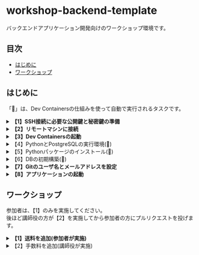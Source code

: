# workshop-backend-template
バックエンドアプリケーション開発向けのワークショップ環境です。

## 目次

- [はじめに](#はじめに)
- [ワークショップ](#ワークショップ)


## はじめに

「🤖」は、Dev Containersの仕組みを使って自動で実行されるタスクです。

<details>
<summary><b>【1】SSH接続に必要な公開鍵と秘密鍵の準備</b></summary>

このワークショップでは、リモートマシンに接続して作業を行います。\
リモートマシンに接続する際に必要な情報は、進行担当者からお知らせします。

SSH接続に必要な秘密鍵は通常`~/.ssh/`などに格納して管理しますがワークショップでの一時利用のため、任意のディレクトリに格納してください。SSHのコンフィグファイル(`~/.ssh/config`)を作成する際に保存した場所のディレクトリパスを使用します。

**補足**

```
【SSH接続時に使用する公開鍵と秘密鍵について】
通常であれば初回のみパスワード認証によるSSH接続を行ってから`~/.ssh/authorized_keys`に公開鍵を登録しますが、ワークショップの時間短縮のため運営側で機械的に作成して登録したものをお渡しします。
```

</details>

<details>
<summary><b>【2】リモートマシンに接続</b></summary>

</details>

<details>
<summary><b>【3】Dev Containersの起動</b></summary>

</details>

<details>
<summary>【4】PythonとPostgreSQLの実行環境(🤖)</summary>

このワークショップでは、PythonとPostgreSQLの実行環境が必要ですが、Dockerの仕組みを使ってあらかじめDockerfileとdocker-compose.ymlを用意しています。\
Dev Containersでは、このDockerfileとdocker-compose.ymlを使って環境を構築します。
</details>

<details>
<summary>【5】Pythonパッケージのインストール(🤖)</summary>

[poetry](https://github.com/python-poetry/poetry)を使ってパッケージをインストールします。\
通常は`poetry install`コマンドを実行して依存パッケージをインストールしますが、Dev Containersの仕組みを使って自動でインストールされるようにしています。
</details>

<details>
<summary>【6】DBの初期構築(🤖)</summary>

マイグレーションツールの1つである[alembic](https://github.com/sqlalchemy/alembic)を使ってデータベースの初期構築を行います。\
通常は`alembic upgrade head`コマンドを実行してデータベースを作成しますが、Dev Containersの仕組みを使って自動で作成されるようにしています。
</details>

<details>
<summary><b>【7】Gitのユーザ名とメールアドレスを設定</b></summary>

GitHubを使用する際は、Gitの設定でユーザ名とメールアドレスを設定する必要があります。\
普段使用しているものがあればそれを設定してください。初めての方は次のように設定してください。

| 項目 | 設定内容 |
| --- | --- |
| `<ユーザ名>` | GitHub IDを入力 |
| `<メールアドレス>` | GitHubに登録しているメールアドレスを入力 |

※もし入力する内容に抵抗がある場合は、進行担当者にお知らせください。

```shell
git config --local user.name "<ユーザ名>"
git config --local user.email "<メールアドレス>"
```

**タスク機能を使用して設定する場合**

Command + Pを押して、`Tasks: Run Task`を選択してください。\
`Git: Set git config user.name and user.email`を選択してください。\
画面の指示に従ってユーザ名とメールアドレスを入力してください。
</details>

<details>
<summary><b>【8】アプリケーションの起動</b></summary>

このワークショップでは、よく使うコマンドをMakefileに集約しています。\
アプリケーションを起動する際は、makeコマンドを使用してください。

```shell
make start
```

次のように`Application startup complete.`と表示されたら、`https://localhost:8000/docs`にアクセスしてAPIのドキュメントが表示されることを確認してください。

```shell
INFO:     Will watch for changes in these directories: ['/workspaces/workshop-backend-template']
INFO:     Uvicorn running on http://127.0.0.1:8000 (Press CTRL+C to quit)
INFO:     Started reloader process [12433] using WatchFiles
INFO:     Started server process [12440]
INFO:     Waiting for application startup.
INFO:     Application startup complete.
```
</details>

## ワークショップ

参加者は、【1】のみを実施してください。\
後ほど講師役の方が【2】を実施してから参加者の方にプルリクエストを投げます。

<details>
<summary><b>【1】送料を追加(参加者が実施)</b></summary>

送料を追加するために幾つかのファイルを編集していきます。

**モデル**

このワークショップではORMを使ってデータベースを操作します。\
モデルは、データベースのテーブルと対応しています。

まずはじめにモデルに送料を表すフィールドを追加します。
追加方法は、[item.py](api/models/item.py)に以下のコードを追記してください。

```diff
class Item(Base):
    __tablename__ = "items"

    id = Column(Integer, primary_key=True)
    name = Column(String(1024))
    price = Column(Integer)
+   shipping_fee = Column(Integer)
```

**スキーマ**

スキーマにも同じように送料を追加します。\
スキーマは、APIのリクエストやレスポンスの形式を定義しています。

[item.py](api/schemas/item.py)に以下のコードを追記してください。

```diff
class ItemBase(BaseModel):
    name: str = Field(..., example="一眼レフカメラ", description="商品名")
    price: int = Field(..., example=1000, description="価格")
+   shipping_fee: int = Field(..., example=500, description="送料")
```
</details>

<details>
<summary>【2】手数料を追加(講師役が実施)</summary>

手数料を追加するために幾つかのファイルを編集していきます。\
送料と同じようにモデルとスキーマに追加します。

**モデル**

[item.py](api/models/item.py)に以下のコードを追記してください。

```diff
class Item(Base):
    __tablename__ = "items"

    id = Column(Integer, primary_key=True)
    name = Column(String(1024))
    price = Column(Integer)
    shipping_fee = Column(Integer)
+   commission = Column(Integer)
```

**スキーマ**

[item.py](api/schemas/item.py)に以下のコードを追記してください。

```diff
class ItemBase(BaseModel):
    name: str = Field(..., example="一眼レフカメラ", description="商品名")
    price: int = Field(..., example=1000, description="価格")
    shipping_fee: int = Field(..., example=500, description="送料")
+   commission: int = Field(..., example=100, description="手数料")
```
</details>
